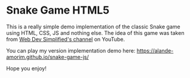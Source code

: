 # Snake Game HTML5

This is a really simple demo implementation of the classic Snake game using HTML, CSS, JS and nothing else.
The idea of this game was taken from [Web Dev Simplified's channel](https://www.youtube.com/watch?v=QTcIXok9wNY) on YouTube.

You can play my version implementation demo here: https://alande-amorim.github.io/snake-game-js/

Hope you enjoy!